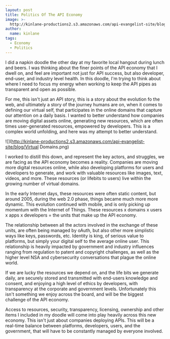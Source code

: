 ```yaml
---
layout: post
title: Politics Of The API Economy
image: >-
  http://kinlane-productions2.s3.amazonaws.com/api-evangelist-site/blog/bw-protest.png
author:
  name: kinlane
tags:
  - Economy
  - Politics
---
```

I did a napkin doodle the other day at my favorite local hangout during lunch and beers. I was thinking about the finer points of the API economy that I dwell on, and feel are important not just for API success, but also developer, end-user, and industry level health. In this doodle, I'm trying to think about where I need to focus my energy when working to keep the API pipes as transparent and open as possible.

For me, this isn't just an API story, this is a story about the evolution fo the web, and ultimately a story of the journey humans are on, when it comes to defining our virtual self, that participates in the online domains that capture our attention on a daily basis. I wanted to better understand how companies are moving digital assets online, generating new resources, which are often times user-generated resources, empowered by developers. This is a complex world unfolding, and here was my attempt to better understand.

![](http://kinlane-productions2.s3.amazonaws.com/api-evangelist-site/blog/Virtual Domains.png)

I worked to distill this down, and represent the key actors, and struggles, we are facing as the API economy becomes a reality. Companies are moving more digital resources online, while also developing platforms for users and developers to generate, and work with valuable resources like images, text, videos, and more. These resources (or lifebits to users) live within the growing number of virtual domains.

In the early Internet days, these resources were often static content, but around 2005, during the web 2.0 phase, things became much more more dynamic. This evolution continued with mobile, and is only picking up momentum with the Internet of Things. These resources x domains x users x apps x developers = the units that make up the API economy. 

The relationship between all the actors involved in the exchange of these units, are often being managed by oAuth, but also other more simplistic ways like keys, passwords, etc. Identity is king, of serious value to platforms, but simply your digital self to the average online user. This relationship is heavily impacted by government and industry influences ranging from regulation to patent and copyright challenges, as well as the higher level NSA and cybersecurity conversations that plague the online world.

If we are lucky the resources we depend on, and the life bits we generate daily, are securely stored and transmitted with end-users knowledge and consent, and enjoying a high level of ethics by developers, with transparency at the corporate and government levels. Unfortunately this isn't something we enjoy across the board, and will be the biggest challenge of the API economy.

Access to resources, security, transparency, licensing, ownership and other items I included in my doodle will come into play heavily across this new economy. This isn't just about companies deploying APIs. This will be a real-time balance between platforms, developers, users, and the government, that will have to be constantly managed by everyone involved.